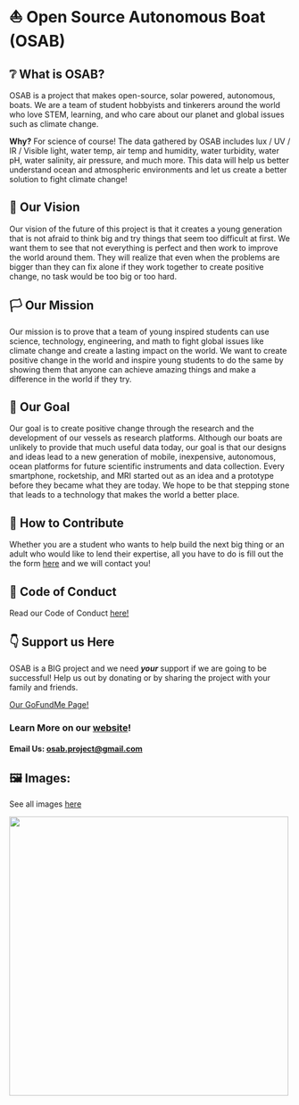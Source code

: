 # :boat: Open Source Autonomous Boat (OSAB) 

## :grey_question: What is OSAB?

OSAB is a project that makes open-source, solar powered, autonomous, boats. We are a team of student hobbyists and tinkerers around the world who love STEM, learning, and who care about our planet and global issues such as climate change.

**Why?** For science of course! The data gathered by OSAB includes lux / UV / IR / Visible light, water temp, air temp and humidity, water turbidity, water pH, water salinity, air pressure, and much more. This data will help us better understand ocean and atmospheric environments and let us create a better solution to fight climate change!

## :crystal_ball: Our Vision

Our vision of the future of this project is that it creates a young generation that is not afraid to think big and try things that seem too difficult at first. We want them to see that not everything is perfect and then work to improve the world around them. They will realize that even when the problems are bigger than they can fix alone if they work together to create positive change, no task would be too big or too hard.

## :white_flag: Our Mission

Our mission is to prove that a team of young inspired students can use science, technology, engineering, and math to fight global issues like climate change and create a lasting impact on the world. We want to create positive change in the world and inspire young students to do the same by showing them that anyone can achieve amazing things and make a difference in the world if they try.

## :dart: Our Goal

Our goal is to create positive change through the research and the development of our vessels as research platforms. Although our boats are unlikely to provide that much useful data today, our goal is that our designs and ideas lead to a new generation of mobile, inexpensive, autonomous, ocean platforms for future scientific instruments and data collection. Every smartphone, rocketship, and MRI started out as an idea and a prototype before they became what they are today. We hope to be that stepping stone that leads to a technology that makes the world a better place.

## :handshake: How to Contribute

Whether you are a student who wants to help build the next big thing or an adult who would like to lend their expertise, all you have to do is fill out the the form [here](http://osab.xyz/join-us/) and we will contact you!

## :scroll: Code of Conduct

Read our Code of Conduct [here!](https://github.com/Michael2MacDonald/OSAB/blob/main/CODE_OF_CONDUCT.md)

## :point_down: Support us Here
OSAB is a BIG project and we need ***your*** support if we are going to be successful! Help us out by donating or by sharing the project with your family and friends.

[Our GoFundMe Page!](https://www.gofundme.com/f/open-source-autonomous-scientific-boat-osab)


### Learn More on our [website](http://osab.xyz/)!
#### Email Us: [osab.project@gmail.com](mailto:osab.project@gmail.com)

## :framed_picture: Images:

See all images [here](https://github.com/Open-Source-Autonomous-Boat/OSAB/tree/main/Images)

<img src="https://user-images.githubusercontent.com/34051815/117868320-50ef8600-b24e-11eb-919e-91b4da75de15.PNG" width="500">
